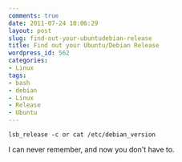 ```yaml
---
comments: true
date: 2011-07-24 10:06:29
layout: post
slug: find-out-your-ubuntudebian-release
title: Find out your Ubuntu/Debian Release
wordpress_id: 562
categories:
- Linux
tags:
- bash
- debian
- Linux
- Release
- Ubuntu
---
```


	lsb_release -c or cat /etc/debian_version

I can never remember, and now you don't have to. 
